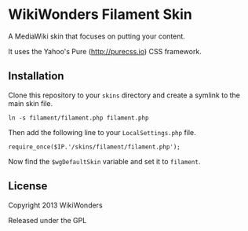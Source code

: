 # WikiWonders Filament Skin

A MediaWiki skin that focuses on putting your content.

It uses the Yahoo's Pure (http://purecss.io) CSS framework.

## Installation

Clone this repository to your `skins` directory and create a symlink to the main skin file.

    ln -s filament/filament.php filament.php

Then add the following line to your `LocalSettings.php` file.

    require_once($IP.'/skins/filament/filament.php');

Now find the `$wgDefaultSkin` variable and set it to `filament`.

## License

Copyright 2013 WikiWonders

Released under the GPL
